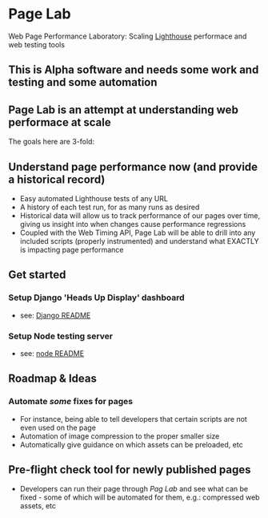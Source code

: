 # Page Lab

Web Page Performance Laboratory: Scaling [Lighthouse](https://github.com/GoogleChrome/Lighthouse "Google Lighthouse") performace and web testing tools

## This is Alpha software and needs some work and testing and some automation

## Page Lab is an attempt at understanding web performace at scale

The goals here are 3-fold:

## Understand page performance now (and provide a historical record)

* Easy automated Lighthouse tests of any URL
* A history of each test run, for as many runs as desired
* Historical data will allow us to track performance of our pages over time, giving us insight into when changes cause performance regressions
* Coupled with the Web Timing API, Page Lab will be able to drill into any included scripts (properly instrumented) and understand what EXACTLY is impacting page performance

## Get started

### Setup Django 'Heads Up Display' dashboard

* see: [Django README](admin/pageaudit/README.md "Django README")

### Setup Node testing server

* see: [node README](pageaudit/README.md "Node README")

## Roadmap & Ideas

### Automate _some_ fixes for pages

* For instance, being able to tell developers that certain scripts are not even used on the page
* Automation of image compression to the proper smaller size
* Automatically give guidance on which assets can be preloaded, etc

## Pre-flight check tool for newly published pages

* Developers can run their page through *Pag Lab* and see what can be fixed - some of which will be automated for them, e.g.: compressed web assets, etc
